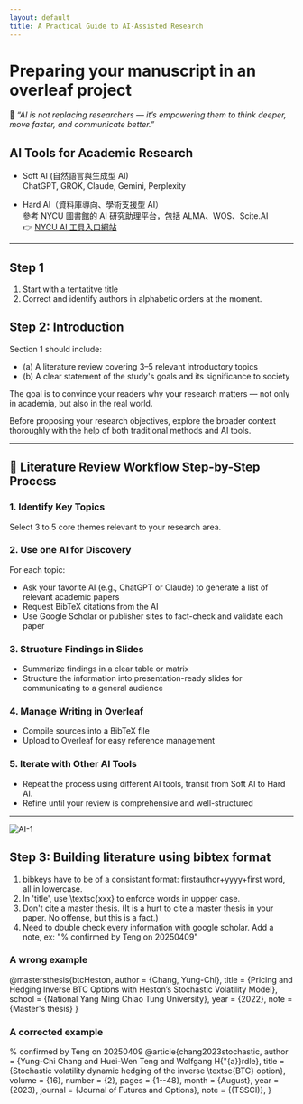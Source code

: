 ```yaml
---
layout: default
title: A Practical Guide to AI-Assisted Research
---
```


# Preparing your manuscript in an overleaf project

💬 *“AI is not replacing researchers — it’s empowering them to think deeper, move faster, and communicate better.”*

## AI Tools for Academic Research

- Soft AI (自然語言與生成型 AI)  
  ChatGPT, GROK, Claude, Gemini, Perplexity

- Hard AI（資料庫導向、學術支援型 AI）  
  參考 NYCU 圖書館的 AI 研究助理平台，包括 ALMA、WOS、Scite.AI  
  👉 [NYCU AI 工具入口網站](https://www.lib.nycu.edu.tw/?lang=zh-TW)

---

## Step 1

1. Start with a tentatitve title
2. Correct and identify authors in alphabetic orders at the moment. 


## Step 2: Introduction

Section 1 should include:

- (a) A literature review covering 3–5 relevant introductory topics  
- (b) A clear statement of the study's goals and its significance to society

The goal is to convince your readers why your research matters — not only in academia, but also in the real world.

Before proposing your research objectives, explore the broader context thoroughly with the help of both traditional methods and AI tools.

---

##  📌 Literature Review Workflow Step-by-Step Process

### 1. Identify Key Topics
Select 3 to 5 core themes relevant to your research area.

### 2. Use one AI for Discovery
For each topic:

- Ask your favorite AI (e.g., ChatGPT or Claude) to generate a list of relevant academic papers
- Request BibTeX citations from the AI
- Use Google Scholar or publisher sites to fact-check and validate each paper

### 3. Structure Findings in Slides

- Summarize findings in a clear table or matrix
- Structure the information into presentation-ready slides for communicating to a general audience

### 4. Manage Writing in Overleaf
- Compile sources into a BibTeX file
- Upload to Overleaf for easy reference management

### 5. Iterate with Other AI Tools
- Repeat the process using different AI tools, transit from Soft AI to Hard AI. 
- Refine until your review is comprehensive and well-structured

---

![AI-1](https://github.com/user-attachments/assets/a3a33e0f-2bad-4f31-bb19-05e8497d6cd6)


## Step 3: Building literature using bibtex format 


1. bibkeys have to be of a consistant format: firstauthor+yyyy+first word, all in lowercase.
2.  In 'title', use \textsc{xxx} to enforce words in uppper case.
3.  Don't cite a master thesis. (It is a hurt to cite a master thesis in your paper. No offense, but this is a fact.)
4.  Need to double check every information with google scholar. Add a note, ex: "% confirmed by Teng on 20250409" 

### A wrong example 
@mastersthesis{btcHeston,
  author    = {Chang, Yung-Chi},
  title     = {Pricing and Hedging Inverse BTC Options with Heston’s Stochastic Volatility Model},
  school    = {National Yang Ming Chiao Tung University},
  year      = {2022},
  note      = {Master's thesis}
}

### A corrected example 

% confirmed by Teng on 20250409
@article{chang2023stochastic,
	author = {Yung-Chi Chang and Huei-Wen Teng and Wolfgang H{\"{a}}rdle},
	title = {Stochastic volatility dynamic hedging of the inverse \textsc{BTC} option},
	volume = {16},
	number = {2},
	pages = {1--48},
	month = {August},
	year = {2023},
	journal = {Journal of Futures and Options},	
	note = {(TSSCI)},
	}
